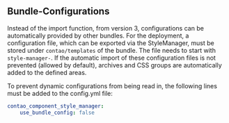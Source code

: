 ## Bundle-Configurations
Instead of the import function, from version 3, configurations can be automatically provided by other bundles.  For the deployment, a configuration file, which can be exported via the StyleManager, must be stored under `contao/templates` of the bundle. The file needs to start with `style-manager-`. If the automatic import of these configuration files is not prevented (allowed by default), archives and CSS groups are automatically added to the defined areas.

To prevent dynamic configurations from being read in, the following lines must be added to the config.yml file:
```yaml
contao_component_style_manager:
    use_bundle_config: false
```

